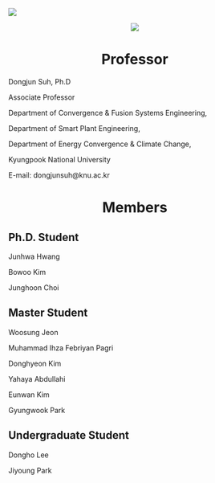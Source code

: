 
<a href="https://sites.google.com/site/knuscislab/home" target="_blank"><img src="https://img.shields.io/badge/SITE-333333?style=for-the-badge&logoColor=white"/></a>
<div align=center>
        <img src="https://capsule-render.vercel.app/api?type=waving&color=auto&height=200&section=header&text=SCISLAB&fontSize=90" />
</div>
<div align=center>
	<h1> Professor </h1>
	<div align=left>
		<p></p>
		<p>Dongjun Suh, Ph.D</p>
 		<p>Associate Professor</p>
  		<p>Department of Convergence & Fusion Systems Engineering,</p>
  		<p>Department of Smart Plant Engineering,</p>
  		<p>Department of Energy Convergence & Climate Change,</p>
  		<p>Kyungpook National University</p>
  		<p>E-mail: dongjunsuh@knu.ac.kr</p> 
	</div>
	<h1> Members </h1>
	<div align=left>
		<h2>Ph.D. Student </h2>
		<p>Junhwa Hwang</p>
		<p>Bowoo Kim</p>
		<p>Junghoon Choi</p>
		<h2>Master Student </h2>
  		<p>Woosung Jeon</p>
    		<p>Muhammad Ihza Febriyan Pagri</p>
      		<p>Donghyeon Kim</p>
    		<p>Yahaya Abdullahi</p>
      		<p>Eunwan Kim</p>
      		<p>Gyungwook Park</p>
	   	<h2>Undergraduate Student </h2>	
      		<p>Dongho Lee</p>
      		<p>Jiyoung Park</p>		
	</div>
